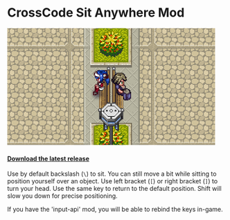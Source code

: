 # CrossCode Sit Anywhere Mod
![Preview](preview.png)
#### [Download the latest release](https://github.com/gen3vra/cc-sit-mod/releases/latest)

Use by default backslash (`\`) to sit. You can still move a bit while sitting to position yourself over an object. Use left bracket (`[`) or right bracket (`]`) to turn your head. Use the same key to return to the default position. Shift will slow you down for precise positioning.

If you have the 'input-api' mod, you will be able to rebind the keys in-game.